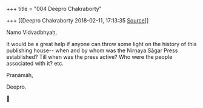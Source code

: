 +++
title = "004 Deepro Chakraborty"

+++
[[Deepro Chakraborty	2018-02-11, 17:13:35 [Source](https://groups.google.com/g/bvparishat/c/XuLpq7sYK4g)]]



Namo Vidvadbhyaḥ,

  

It would be a great help if anyone can throw some light on the history of this publishing house-- when and by whom was the Nirṇaya Sāgar Press established? Till when was the press active? Who were the people associated with it? etc.

  

Praṇāmāḥ,

Deepro.



